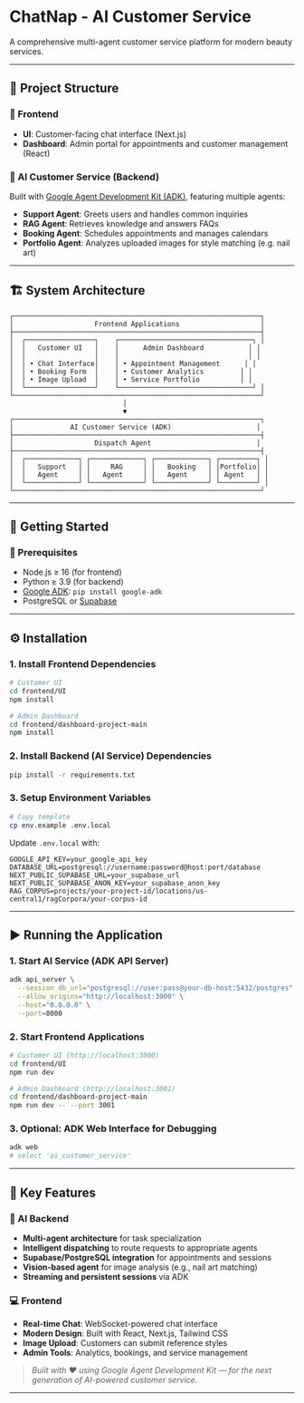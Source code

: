 
# ChatNap - AI Customer Service

A comprehensive multi-agent customer service platform for modern beauty services.

---

## 🧩 Project Structure

### 🔹 Frontend

* **UI**: Customer-facing chat interface (Next.js)
* **Dashboard**: Admin portal for appointments and customer management (React)

### 🔹 AI Customer Service (Backend)

Built with [Google Agent Development Kit (ADK)](https://github.com/google/adk), featuring multiple agents:

* **Support Agent**: Greets users and handles common inquiries
* **RAG Agent**: Retrieves knowledge and answers FAQs
* **Booking Agent**: Schedules appointments and manages calendars
* **Portfolio Agent**: Analyzes uploaded images for style matching (e.g. nail art)

---

## 🏗️ System Architecture

```
┌─────────────────────────────────────────────────────────────┐
│                    Frontend Applications                    │
├─────────────────────────────────────────────────────────────┤
│  ┌─────────────────┐    ┌─────────────────────────────────┐ │
│  │   Customer UI   │    │      Admin Dashboard           │ │
│  │                 │    │                                │ │
│  │ • Chat Interface│    │ • Appointment Management      │ │
│  │ • Booking Form  │    │ • Customer Analytics         │ │
│  │ • Image Upload  │    │ • Service Portfolio          │ │
│  └─────────────────┘    └─────────────────────────────────┘ │
└─────────────────────────────────────────────────────────────┘
                            │
                            ▼
┌─────────────────────────────────────────────────────────────┐
│              AI Customer Service (ADK)                     │
├─────────────────────────────────────────────────────────────┤
│                    Dispatch Agent                          │
├─────────────────────────────────────────────────────────────┤
│  ┌─────────────┐ ┌─────────────┐ ┌─────────────┐ ┌─────────┐ │
│  │   Support   │ │     RAG     │ │   Booking   │ │Portfolio│ │
│  │   Agent     │ │   Agent     │ │   Agent     │ │ Agent   │ │
│  └─────────────┘ └─────────────┘ └─────────────┘ └─────────┘ │
└─────────────────────────────────────────────────────────────┘
```

---

## 🚀 Getting Started

### 🔧 Prerequisites

* Node.js ≥ 16 (for frontend)
* Python ≥ 3.9 (for backend)
* [Google ADK](https://github.com/google/adk): `pip install google-adk`
* PostgreSQL or [Supabase](https://supabase.com/)

---

## ⚙️ Installation

### 1. Install Frontend Dependencies

```bash
# Customer UI
cd frontend/UI
npm install

# Admin Dashboard
cd frontend/dashboard-project-main
npm install
```

### 2. Install Backend (AI Service) Dependencies

```bash
pip install -r requirements.txt 
```

### 3. Setup Environment Variables

```bash
# Copy template
cp env.example .env.local
```

Update `.env.local` with:

```env
GOOGLE_API_KEY=your_google_api_key
DATABASE_URL=postgresql://username:password@host:port/database
NEXT_PUBLIC_SUPABASE_URL=your_supabase_url
NEXT_PUBLIC_SUPABASE_ANON_KEY=your_supabase_anon_key
RAG_CORPUS=projects/your-project-id/locations/us-central1/ragCorpora/your-corpus-id
```

---

## ▶️ Running the Application

### 1. Start AI Service (ADK API Server)

```bash
adk api_server \
  --session_db_url="postgresql://user:pass@your-db-host:5432/postgres" \
  --allow_origins="http://localhost:3000" \
  --host="0.0.0.0" \
  --port=8000
```

### 2. Start Frontend Applications

```bash
# Customer UI (http://localhost:3000)
cd frontend/UI
npm run dev

# Admin Dashboard (http://localhost:3001)
cd frontend/dashboard-project-main
npm run dev -- --port 3001
```

### 3. Optional: ADK Web Interface for Debugging

```bash
adk web
# select 'ai_customer_service'
```

---

## 🎯 Key Features

### 🤖 AI Backend

* **Multi-agent architecture** for task specialization
* **Intelligent dispatching** to route requests to appropriate agents
* **Supabase/PostgreSQL integration** for appointments and sessions
* **Vision-based agent** for image analysis (e.g., nail art matching)
* **Streaming and persistent sessions** via ADK

### 💻 Frontend

* **Real-time Chat**: WebSocket-powered chat interface
* **Modern Design**: Built with React, Next.js, Tailwind CSS
* **Image Upload**: Customers can submit reference styles
* **Admin Tools**: Analytics, bookings, and service management


> *Built with ❤️ using Google Agent Development Kit — for the next generation of AI-powered customer service.*

---

